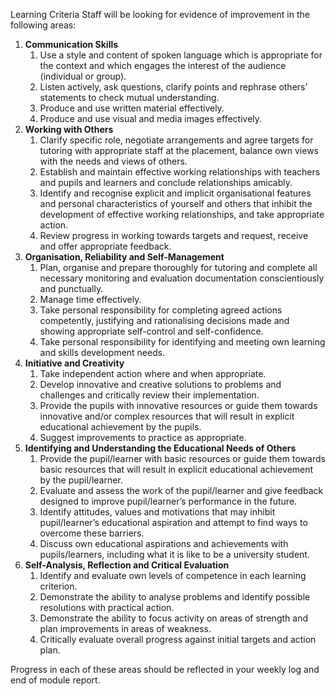 Learning Criteria Staff will be looking for evidence of improvement in the following areas: 

1. **Communication Skills**
	1. Use a style and content of spoken language which is appropriate for the context and which engages the interest of the audience (individual or group). 
	2. Listen actively, ask questions, clarify points and rephrase others’ statements to check mutual understanding. 
	3. Produce and use written material effectively. 
	4. Produce and use visual and media images effectively. 
2. **Working with Others**
	1. Clarify specific role, negotiate arrangements and agree targets for tutoring with appropriate staff at the placement, balance own views with the needs and views of others. 
	2. Establish and maintain effective working relationships with teachers and pupils and learners and conclude relationships amicably. 
	3. Identify and recognise explicit and implicit organisational features and personal characteristics of yourself and others that inhibit the development of effective working relationships, and take appropriate action. 
	4. Review progress in working towards targets and request, receive and offer appropriate feedback. 
3. **Organisation, Reliability and Self-Management**
	1. Plan, organise and prepare thoroughly for tutoring and complete all necessary monitoring and evaluation documentation conscientiously and punctually. 
	2. Manage time effectively. 
	3. Take personal responsibility for completing agreed actions competently, justifying and rationalising decisions made and showing appropriate self-control and self-confidence. 
	4. Take personal responsibility for identifying and meeting own learning and skills development needs. 
4. **Initiative and Creativity**
	1. Take independent action where and when appropriate. 
	2. Develop innovative and creative solutions to problems and challenges and critically review their implementation.
	3. Provide the pupils with innovative resources or guide them towards innovative and/or complex resources that will result in explicit educational achievement by the pupils. 
	4. Suggest improvements to practice as appropriate. 
5. **Identifying and Understanding the Educational Needs of Others**
	1. Provide the pupil/learner with basic resources or guide them towards basic resources that will result in explicit educational achievement by the pupil/learner. 
	2. Evaluate and assess the work of the pupil/learner and give feedback designed to improve pupil/learner’s performance in the future. 
	3. Identify attitudes, values and motivations that may inhibit pupil/learner’s educational aspiration and attempt to find ways to overcome these barriers.
	4. Discuss own educational aspirations and achievements with pupils/learners, including what it is like to be a university student. 
6. **Self-Analysis, Reflection and Critical Evaluation**
	1. Identify and evaluate own levels of competence in each learning criterion. 
	2. Demonstrate the ability to analyse problems and identify possible resolutions with practical action. 
	3. Demonstrate the ability to focus activity on areas of strength and plan improvements in areas of weakness. 
	4. Critically evaluate overall progress against initial targets and action plan. 

Progress in each of these areas should be reflected in your weekly log and end of module report.